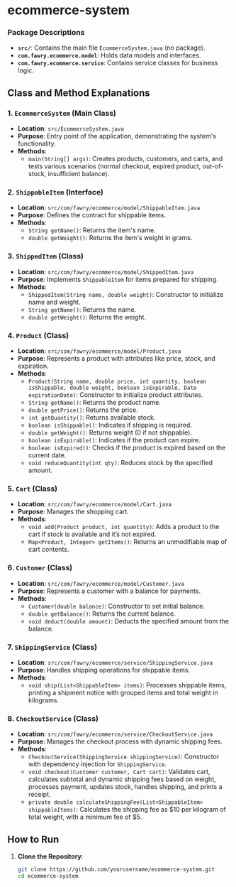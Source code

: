 # ecommerce-system


### Package Descriptions
- **`src/`**: Contains the main file `EcommerceSystem.java` (no package).
- **`com.fawry.ecommerce.model`**: Holds data models and interfaces.
- **`com.fawry.ecommerce.service`**: Contains service classes for business logic.

## Class and Method Explanations

### 1. `EcommerceSystem` (Main Class)
- **Location**: `src/EcommerceSystem.java`
- **Purpose**: Entry point of the application, demonstrating the system's functionality.
- **Methods**:
  - `main(String[] args)`: Creates products, customers, and carts, and tests various scenarios (normal checkout, expired product, out-of-stock, insufficient balance).

### 2. `ShippableItem` (Interface)
- **Location**: `src/com/fawry/ecommerce/model/ShippableItem.java`
- **Purpose**: Defines the contract for shippable items.
- **Methods**:
  - `String getName()`: Returns the item's name.
  - `double getWeight()`: Returns the item's weight in grams.

### 3. `ShippedItem` (Class)
- **Location**: `src/com/fawry/ecommerce/model/ShippedItem.java`
- **Purpose**: Implements `ShippableItem` for items prepared for shipping.
- **Methods**:
  - `ShippedItem(String name, double weight)`: Constructor to initialize name and weight.
  - `String getName()`: Returns the name.
  - `double getWeight()`: Returns the weight.

### 4. `Product` (Class)
- **Location**: `src/com/fawry/ecommerce/model/Product.java`
- **Purpose**: Represents a product with attributes like price, stock, and expiration.
- **Methods**:
  - `Product(String name, double price, int quantity, boolean isShippable, double weight, boolean isExpirable, Date expirationDate)`: Constructor to initialize product attributes.
  - `String getName()`: Returns the product name.
  - `double getPrice()`: Returns the price.
  - `int getQuantity()`: Returns available stock.
  - `boolean isShippable()`: Indicates if shipping is required.
  - `double getWeight()`: Returns weight (0 if not shippable).
  - `boolean isExpirable()`: Indicates if the product can expire.
  - `boolean isExpired()`: Checks if the product is expired based on the current date.
  - `void reduceQuantity(int qty)`: Reduces stock by the specified amount.

### 5. `Cart` (Class)
- **Location**: `src/com/fawry/ecommerce/model/Cart.java`
- **Purpose**: Manages the shopping cart.
- **Methods**:
  - `void add(Product product, int quantity)`: Adds a product to the cart if stock is available and it’s not expired.
  - `Map<Product, Integer> getItems()`: Returns an unmodifiable map of cart contents.

### 6. `Customer` (Class)
- **Location**: `src/com/fawry/ecommerce/model/Customer.java`
- **Purpose**: Represents a customer with a balance for payments.
- **Methods**:
  - `Customer(double balance)`: Constructor to set initial balance.
  - `double getBalance()`: Returns the current balance.
  - `void deduct(double amount)`: Deducts the specified amount from the balance.

### 7. `ShippingService` (Class)
- **Location**: `src/com/fawry/ecommerce/service/ShippingService.java`
- **Purpose**: Handles shipping operations for shippable items.
- **Methods**:
  - `void ship(List<ShippableItem> items)`: Processes shippable items, printing a shipment notice with grouped items and total weight in kilograms.

### 8. `CheckoutService` (Class)
- **Location**: `src/com/fawry/ecommerce/service/CheckoutService.java`
- **Purpose**: Manages the checkout process with dynamic shipping fees.
- **Methods**:
  - `CheckoutService(ShippingService shippingService)`: Constructor with dependency injection for `ShippingService`.
  - `void checkout(Customer customer, Cart cart)`: Validates cart, calculates subtotal and dynamic shipping fees based on weight, processes payment, updates stock, handles shipping, and prints a receipt.
  - `private double calculateShippingFee(List<ShippableItem> shippableItems)`: Calculates the shipping fee as $10 per kilogram of total weight, with a minimum fee of $5.

## How to Run
1. **Clone the Repository**:
   ```bash
   git clone https://github.com/yourusername/ecommerce-system.git
   cd ecommerce-system
